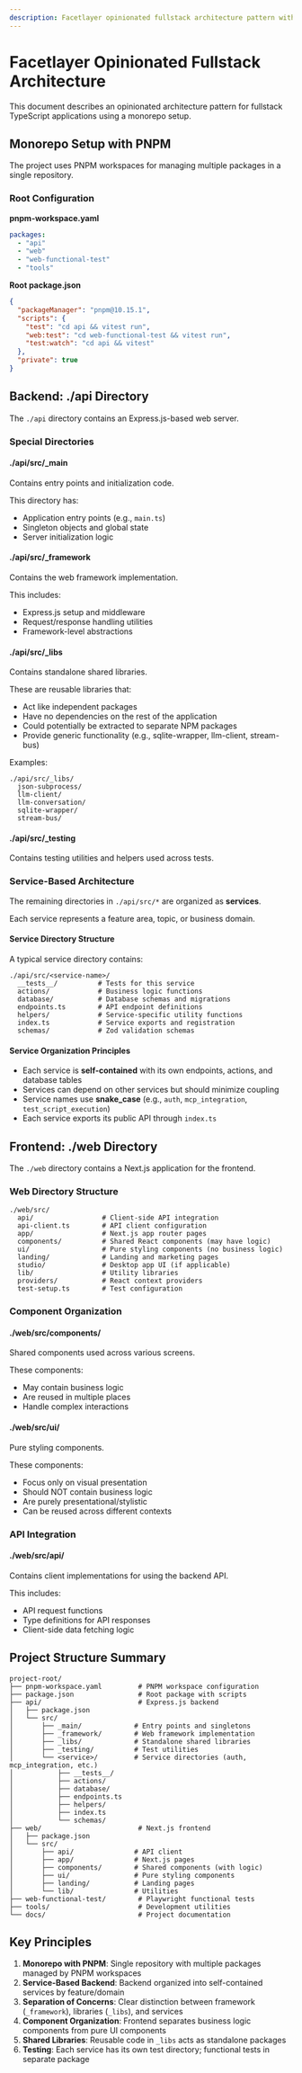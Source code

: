 ```yaml
---
description: Facetlayer opinionated fullstack architecture pattern with PNPM monorepo
---
```


# Facetlayer Opinionated Fullstack Architecture

This document describes an opinionated architecture pattern for fullstack TypeScript applications using a monorepo setup.

## Monorepo Setup with PNPM

The project uses PNPM workspaces for managing multiple packages in a single repository.

### Root Configuration

**pnpm-workspace.yaml**
```yaml
packages:
  - "api"
  - "web"
  - "web-functional-test"
  - "tools"
```

**Root package.json**
```json
{
  "packageManager": "pnpm@10.15.1",
  "scripts": {
    "test": "cd api && vitest run",
    "web:test": "cd web-functional-test && vitest run",
    "test:watch": "cd api && vitest"
  },
  "private": true
}
```

## Backend: ./api Directory

The `./api` directory contains an Express.js-based web server.

### Special Directories

#### ./api/src/_main

Contains entry points and initialization code.

This directory has:
- Application entry points (e.g., `main.ts`)
- Singleton objects and global state
- Server initialization logic

#### ./api/src/_framework

Contains the web framework implementation.

This includes:
- Express.js setup and middleware
- Request/response handling utilities
- Framework-level abstractions

#### ./api/src/_libs

Contains standalone shared libraries.

These are reusable libraries that:
- Act like independent packages
- Have no dependencies on the rest of the application
- Could potentially be extracted to separate NPM packages
- Provide generic functionality (e.g., sqlite-wrapper, llm-client, stream-bus)

Examples:
```
./api/src/_libs/
  json-subprocess/
  llm-client/
  llm-conversation/
  sqlite-wrapper/
  stream-bus/
```

#### ./api/src/_testing

Contains testing utilities and helpers used across tests.

### Service-Based Architecture

The remaining directories in `./api/src/*` are organized as **services**.

Each service represents a feature area, topic, or business domain.

#### Service Directory Structure

A typical service directory contains:

```
./api/src/<service-name>/
  __tests__/          # Tests for this service
  actions/            # Business logic functions
  database/           # Database schemas and migrations
  endpoints.ts        # API endpoint definitions
  helpers/            # Service-specific utility functions
  index.ts            # Service exports and registration
  schemas/            # Zod validation schemas
```

#### Service Organization Principles

- Each service is **self-contained** with its own endpoints, actions, and database tables
- Services can depend on other services but should minimize coupling
- Service names use **snake_case** (e.g., `auth`, `mcp_integration`, `test_script_execution`)
- Each service exports its public API through `index.ts`

## Frontend: ./web Directory

The `./web` directory contains a Next.js application for the frontend.

### Web Directory Structure

```
./web/src/
  api/                 # Client-side API integration
  api-client.ts        # API client configuration
  app/                 # Next.js app router pages
  components/          # Shared React components (may have logic)
  ui/                  # Pure styling components (no business logic)
  landing/             # Landing and marketing pages
  studio/              # Desktop app UI (if applicable)
  lib/                 # Utility libraries
  providers/           # React context providers
  test-setup.ts        # Test configuration
```

### Component Organization

#### ./web/src/components/

Shared components used across various screens.

These components:
- May contain business logic
- Are reused in multiple places
- Handle complex interactions

#### ./web/src/ui/

Pure styling components.

These components:
- Focus only on visual presentation
- Should NOT contain business logic
- Are purely presentational/stylistic
- Can be reused across different contexts

### API Integration

#### ./web/src/api/

Contains client implementations for using the backend API.

This includes:
- API request functions
- Type definitions for API responses
- Client-side data fetching logic

## Project Structure Summary

```
project-root/
├── pnpm-workspace.yaml         # PNPM workspace configuration
├── package.json                # Root package with scripts
├── api/                        # Express.js backend
│   ├── package.json
│   └── src/
│       ├── _main/             # Entry points and singletons
│       ├── _framework/        # Web framework implementation
│       ├── _libs/             # Standalone shared libraries
│       ├── _testing/          # Test utilities
│       └── <service>/         # Service directories (auth, mcp_integration, etc.)
│           ├── __tests__/
│           ├── actions/
│           ├── database/
│           ├── endpoints.ts
│           ├── helpers/
│           ├── index.ts
│           └── schemas/
├── web/                        # Next.js frontend
│   ├── package.json
│   └── src/
│       ├── api/               # API client
│       ├── app/               # Next.js pages
│       ├── components/        # Shared components (with logic)
│       ├── ui/                # Pure styling components
│       ├── landing/           # Landing pages
│       └── lib/               # Utilities
├── web-functional-test/        # Playwright functional tests
├── tools/                      # Development utilities
└── docs/                       # Project documentation
```

## Key Principles

1. **Monorepo with PNPM**: Single repository with multiple packages managed by PNPM workspaces
2. **Service-Based Backend**: Backend organized into self-contained services by feature/domain
3. **Separation of Concerns**: Clear distinction between framework (`_framework`), libraries (`_libs`), and services
4. **Component Organization**: Frontend separates business logic components from pure UI components
5. **Shared Libraries**: Reusable code in `_libs` acts as standalone packages
6. **Testing**: Each service has its own test directory; functional tests in separate package
